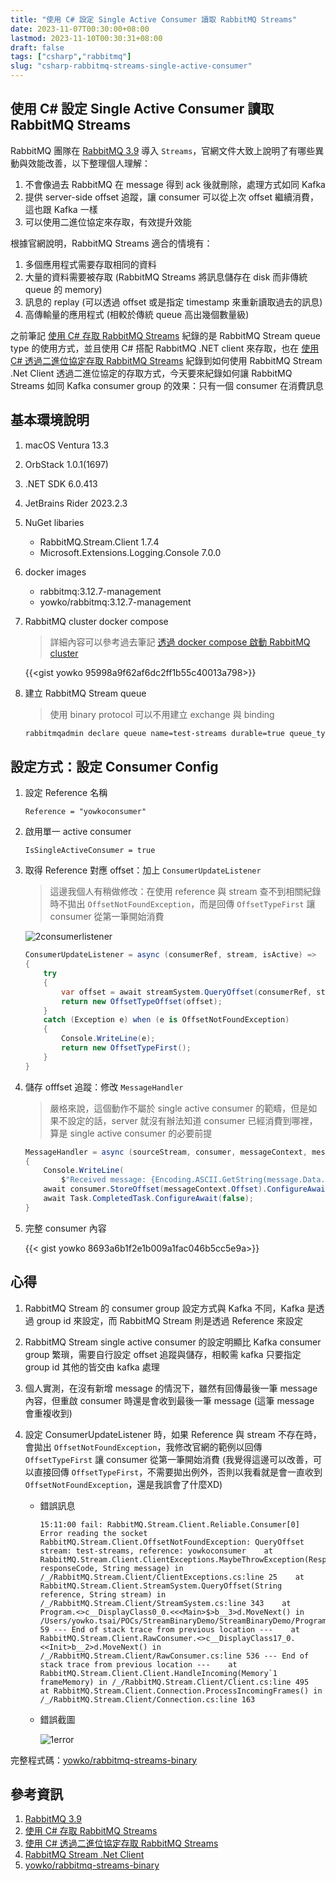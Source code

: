 ```yaml
---
title: "使用 C# 設定 Single Active Consumer 讀取 RabbitMQ Streams"
date: 2023-11-07T00:30:00+08:00
lastmod: 2023-11-10T00:30:31+08:00
draft: false
tags: ["csharp","rabbitmq"]
slug: "csharp-rabbitmq-streams-single-active-consumer"
---
```


## 使用 C# 設定 Single Active Consumer 讀取 RabbitMQ Streams

RabbitMQ 團隊在 [RabbitMQ 3.9](https://www.rabbitmq.com/streams.html) 導入 `Streams`，官網文件大致上說明了有哪些異動與效能改善，以下整理個人理解：

1. 不會像過去 RabbitMQ 在 message 得到 ack 後就刪除，處理方式如同 Kafka
2. 提供 server-side offset 追蹤，讓 consumer 可以從上次 offset 繼續消費，這也跟 Kafka 一樣
3. 可以使用二進位協定來存取，有效提升效能

根據官網說明，RabbitMQ Streams 適合的情境有：

1. 多個應用程式需要存取相同的資料
2. 大量的資料需要被存取 (RabbitMQ Streams 將訊息儲存在 disk 而非傳統 queue 的 memory)
3. 訊息的 replay (可以透過 offset 或是指定 timestamp 來重新讀取過去的訊息)
4. 高傳輸量的應用程式 (相較於傳統 queue 高出幾個數量級)

之前筆記 [使用 C# 存取 RabbitMQ Streams](/csharp-rabbitmq-streams) 紀錄的是 RabbitMQ Stream queue type 的使用方式，並且使用 C# 搭配 RabbitMQ .NET client  來存取，也在 [使用 C# 透過二進位協定存取 RabbitMQ Streams](/csharp-rabbitmq-streams-binary) 紀錄到如何使用 RabbitMQ Stream .Net Client 透過二進位協定的存取方式，今天要來紀錄如何讓 RabbitMQ Streams 如同 Kafka consumer group 的效果：只有一個 consumer 在消費訊息

## 基本環境說明

1. macOS Ventura 13.3
2. OrbStack 1.0.1(1697)
3. .NET SDK 6.0.413
4. JetBrains Rider 2023.2.3
5. NuGet libaries

    - RabbitMQ.Stream.Client 1.7.4
    - Microsoft.Extensions.Logging.Console 7.0.0

6. docker images
   - rabbitmq:3.12.7-management
   - yowko/rabbitmq:3.12.7-management
7. RabbitMQ cluster docker compose

    > 詳細內容可以參考過去筆記 [透過 docker compose 啟動 RabbitMQ cluster](/docker-compose-rabbitmq-cluster/)

    {{<gist yowko 95998a9f62af6dc2ff1b55c40013a798>}}

8. 建立 RabbitMQ Stream queue

    > 使用 binary protocol 可以不用建立 exchange 與 binding

    ```bash
    rabbitmqadmin declare queue name=test-streams durable=true queue_type=stream -u admin -p pass.123
    ```

## 設定方式：設定 Consumer Config

1. 設定 Reference 名稱

    `Reference = "yowkoconsumer"`

2. 啟用單一 active consumer

    `IsSingleActiveConsumer = true`

3. 取得 Reference 對應 offset：加上 `ConsumerUpdateListener`

    > 這邊我個人有稍做修改：在使用 reference 與 stream 查不到相關紀錄時不拋出 `OffsetNotFoundException`，而是回傳 `OffsetTypeFirst` 讓 consumer 從第一筆開始消費

    ![2consumerlistener](https://github.com/yowko/picsbed/assets/3851540/1144a780-3f79-4d0b-b58f-eb8360d0b4be)

    ```csharp
    ConsumerUpdateListener = async (consumerRef, stream, isActive) =>
    {
        try
        {
            var offset = await streamSystem.QueryOffset(consumerRef, stream).ConfigureAwait(false);
            return new OffsetTypeOffset(offset);
        }
        catch (Exception e) when (e is OffsetNotFoundException)
        {
            Console.WriteLine(e);
            return new OffsetTypeFirst();
        }
    }
    ```

4. 儲存 offfset 追蹤：修改 `MessageHandler`

    > 嚴格來說，這個動作不屬於 single active consumer 的範疇，但是如果不設定的話，server 就沒有辦法知道 consumer 已經消費到哪裡，算是 single active consumer 的必要前提

    ```cs
    MessageHandler = async (sourceStream, consumer, messageContext, message) =>
    {
        Console.WriteLine(
            $"Received message: {Encoding.ASCII.GetString(message.Data.Contents)} |{messageContext.Offset} | {messageContext.Timestamp.TotalMilliseconds}");
        await consumer.StoreOffset(messageContext.Offset).ConfigureAwait(false); 
        await Task.CompletedTask.ConfigureAwait(false);
    }
    ```

5. 完整 consumer 內容

    {{< gist yowko 8693a6b1f2e1b009a1fac046b5cc5e9a>}}

## 心得

1. RabbitMQ Stream 的 consumer group 設定方式與 Kafka 不同，Kafka 是透過 group id 來設定，而 RabbitMQ Stream 則是透過 Reference 來設定
2. RabbitMQ Stream single active consumer 的設定明顯比 Kafka consumer group 繁瑣，需要自行設定 offset 追蹤與儲存，相較需 kafka 只要指定 group id 其他的皆交由 kafka 處理
3. 個人實測，在沒有新增 message 的情況下，雖然有回傳最後一筆 message 內容，但重啟 consumer 時還是會收到最後一筆 message (這筆 message 會重複收到)
4. 設定 ConsumerUpdateListener 時，如果 Reference 與 stream 不存在時，會拋出 `OffsetNotFoundException`，我修改官網的範例以回傳 `OffsetTypeFirst` 讓 consumer 從第一筆開始消費 (我覺得這邊可以改善，可以直接回傳 `OffsetTypeFirst`，不需要拋出例外，否則以我看就是會一直收到 `OffsetNotFoundException`，還是我誤會了什麼XD)

    - 錯誤訊息

        ```log
        15:11:00 fail: RabbitMQ.Stream.Client.Reliable.Consumer[0] Error reading the socket RabbitMQ.Stream.Client.OffsetNotFoundException: QueryOffset stream: test-streams, reference: yowkoconsumer    at RabbitMQ.Stream.Client.ClientExceptions.MaybeThrowException(ResponseCode responseCode, String message) in /_/RabbitMQ.Stream.Client/ClientExceptions.cs:line 25    at RabbitMQ.Stream.Client.StreamSystem.QueryOffset(String reference, String stream) in /_/RabbitMQ.Stream.Client/StreamSystem.cs:line 343    at Program.<>c__DisplayClass0_0.<<<Main>$>b__3>d.MoveNext() in /Users/yowko.tsai/POCs/StreamBinaryDemo/StreamBinaryDemo/Program.cs:line 59 --- End of stack trace from previous location ---    at RabbitMQ.Stream.Client.RawConsumer.<>c__DisplayClass17_0.<<Init>b__2>d.MoveNext() in /_/RabbitMQ.Stream.Client/RawConsumer.cs:line 536 --- End of stack trace from previous location ---    at RabbitMQ.Stream.Client.Client.HandleIncoming(Memory`1 frameMemory) in /_/RabbitMQ.Stream.Client/Client.cs:line 495    at RabbitMQ.Stream.Client.Connection.ProcessIncomingFrames() in /_/RabbitMQ.Stream.Client/Connection.cs:line 163
        ```

    - 錯誤截圖

        ![1error](https://github.com/yowko/picsbed/assets/3851540/b237a0bd-a091-40d3-8096-6a107a74cbcd)

完整程式碼：[yowko/rabbitmq-streams-binary](https://github.com/yowko/rabbitmq-streams-binary)

## 參考資訊

1. [RabbitMQ 3.9](https://www.rabbitmq.com/streams.html)
2. [使用 C# 存取 RabbitMQ Streams](/csharp-rabbitmq-streams)
3. [使用 C# 透過二進位協定存取 RabbitMQ Streams](/csharp-rabbitmq-streams-binary)
4. [RabbitMQ Stream .Net Client](https://rabbitmq.github.io/rabbitmq-stream-dotnet-client/stable/htmlsingle/index.html)
5. [yowko/rabbitmq-streams-binary](https://github.com/yowko/rabbitmq-streams-binary)
